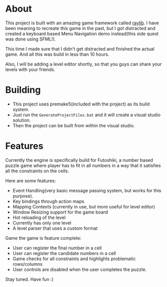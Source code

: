 # About

This project is built with an amazing game framework called
[raylib](https://github.com/raysan5/raylib). I have been meaning to recreate
this game in the past, but I got distracted and created a keyboard based Menu
Navigation demo instead(this side quest was done using SFML!).

This time I made sure that I didn't get distracted and finished the actual game.
And all this was build in less than 10 hours.

Also, I will be adding a level editor shortly, so that you guys can share your levels with your friends.

# Building

- This project uses premake5(included with the project) as its build system.
- Just run the `GenerateProjectFiles.bat` and it will create a visual studio solution.
- Then the project can be built from within the visual studio.

# Features

Currently the engine is specifically build for Futoshiki, a number based puzzle
game where player has to fit in all numbers in a way that it satisfies all the
constraints on the cells.

Here are some features:

- Event Handling(very basic message passing system, but works for this purpose).
- Key bindings through action maps
- Mapping Contexts (currently in use, but more useful for level editor)
- Window Resizing support for the game board
- Hot reloading of the level
- Currently has only one level
- A level parser that uses a custom format

Game the game is feature complete:

- User can register the final number in a cell
- User can register the candidate numbers in a cell
- Game checks for all constraints and highlights problematic rows/columns
- User controls are disabled when the user completes the puzzle.

Stay tuned. Have fun :)
